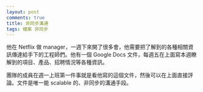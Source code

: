 ```yaml
---
layout: post
comments: true
title: 非同步溝通
tags: 檔案 非同步
---
```

他在 Netflix 做 manager，一週下來開了很多會，他需要把了解到的各種相關資訊傳達給手下的工程師們。他有一個 Google Docs 文件，每週五在上面寫本週瞭解到的項目、產品、招聘情況等各種資訊。

團隊的成員在週一上班第一件事就是看他寫的這個文件，然後可以在上面直接評論。文件是唯一能 scalable 的、非同步的溝通手段。

